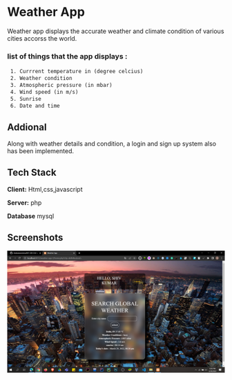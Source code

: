 
# Weather App

Weather app displays the accurate weather and climate condition of various cities accorss the world.

### list of things that the app displays :
    
     1. Currrent temperature in (degree celcius)
     2. Weather condition
     3. Atmospheric pressure (in mbar)
     4. Wind speed (in m/s)
     5. Sunrise
     6. Date and time

## Addional 

 Along with weather details  and condition, a login and sign up system also has been implemented.
 
      










## Tech Stack

**Client:** Html,css,javascript

**Server:** php

**Database** mysql


## Screenshots

<img src="screenshots/Screenshot (459).png">

